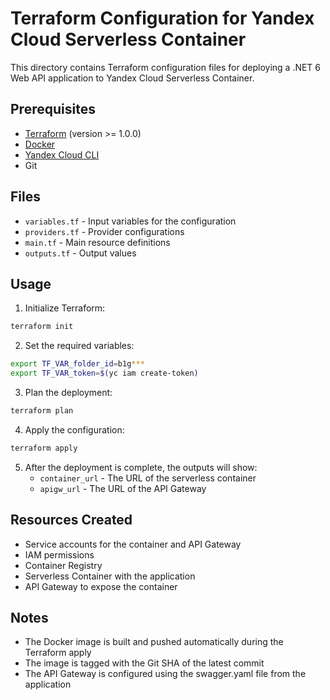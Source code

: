 # Terraform Configuration for Yandex Cloud Serverless Container

This directory contains Terraform configuration files for deploying a .NET 6 Web API application to Yandex Cloud Serverless Container.

## Prerequisites

- [Terraform](https://www.terraform.io/downloads.html) (version >= 1.0.0)
- [Docker](https://docs.docker.com/get-docker/)
- [Yandex Cloud CLI](https://cloud.yandex.com/en/docs/cli/quickstart)
- Git

## Files

- `variables.tf` - Input variables for the configuration
- `providers.tf` - Provider configurations
- `main.tf` - Main resource definitions
- `outputs.tf` - Output values

## Usage

1. Initialize Terraform:

```bash
terraform init
```

2. Set the required variables:

```bash
export TF_VAR_folder_id=b1g***
export TF_VAR_token=$(yc iam create-token)
```

3. Plan the deployment:

```bash
terraform plan
```

4. Apply the configuration:

```bash
terraform apply
```

5. After the deployment is complete, the outputs will show:
   - `container_url` - The URL of the serverless container
   - `apigw_url` - The URL of the API Gateway

## Resources Created

- Service accounts for the container and API Gateway
- IAM permissions
- Container Registry
- Serverless Container with the application
- API Gateway to expose the container

## Notes

- The Docker image is built and pushed automatically during the Terraform apply
- The image is tagged with the Git SHA of the latest commit
- The API Gateway is configured using the swagger.yaml file from the application
